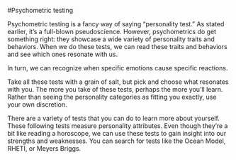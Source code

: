 ﻿#Psychometric testing

Psychometric testing is a fancy way of saying “personality test.” As stated earlier, it’s a full-blown pseudoscience. However, psychometrics do get something right: they showcase a wide variety of personality traits and behaviors. When we do these tests, we can read these traits and behaviors and see which ones resonate with us. 

In turn, we can recognize when specific emotions cause specific reactions. 

Take all these tests with a grain of salt, but pick and choose what resonates with you. The more you take of these tests, perhaps the more you’ll learn. Rather than seeing the personality categories as fitting you exactly, use your own discretion. 

There are a variety of tests that you can do to learn more about yourself. These following tests measure personality attributes. Even though they’re a bit like reading a horoscope, we can use these tests to gain insight into our strengths and weaknesses. You can search for tests like the Ocean Model, RHETI, or Meyers Briggs. 

